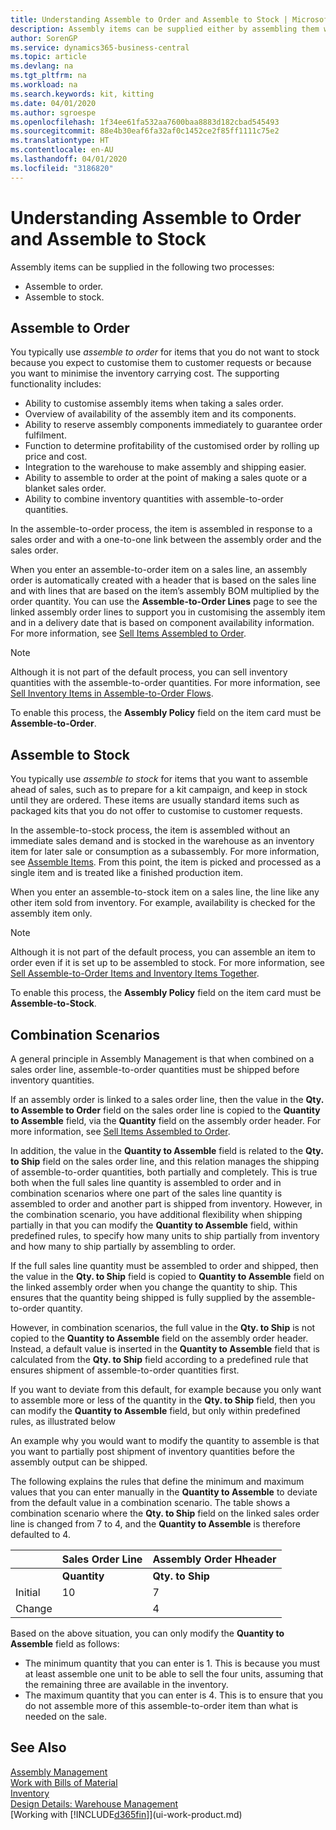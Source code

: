 ```yaml
---
title: Understanding Assemble to Order and Assemble to Stock | Microsoft Docs
description: Assembly items can be supplied either by assembling them when they are ordered or by assembling them to be kept in inventory until they are need on a sales order.
author: SorenGP
ms.service: dynamics365-business-central
ms.topic: article
ms.devlang: na
ms.tgt_pltfrm: na
ms.workload: na
ms.search.keywords: kit, kitting
ms.date: 04/01/2020
ms.author: sgroespe
ms.openlocfilehash: 1f34ee61fa532aa7600baa8883d182cbad545493
ms.sourcegitcommit: 88e4b30eaf6fa32af0c1452ce2f85ff1111c75e2
ms.translationtype: HT
ms.contentlocale: en-AU
ms.lasthandoff: 04/01/2020
ms.locfileid: "3186820"
---
```

# <a name="understanding-assemble-to-order-and-assemble-to-stock"></a>Understanding Assemble to Order and Assemble to Stock
Assembly items can be supplied in the following two processes:  

-   Assemble to order.  
-   Assemble to stock.  

## <a name="assemble-to-order"></a>Assemble to Order  
You typically use *assemble to order* for items that you do not want to stock because you expect to customise them to customer requests or because you want to minimise the inventory carrying cost. The supporting functionality includes:  

-   Ability to customise assembly items when taking a sales order.  
-   Overview of availability of the assembly item and its components.  
-   Ability to reserve assembly components immediately to guarantee order fulfilment.  
-   Function to determine profitability of the customised order by rolling up price and cost.  
-   Integration to the warehouse to make assembly and shipping easier.  
-   Ability to assemble to order at the point of making a sales quote or a blanket sales order.  
-   Ability to combine inventory quantities with assemble-to-order quantities.  

In the assemble-to-order process, the item is assembled in response to a sales order and with a one-to-one link between the assembly order and the sales order.  

When you enter an assemble-to-order item on a sales line, an assembly order is automatically created with a header that is based on the sales line and with lines that are based on the item’s assembly BOM multiplied by the order quantity. You can use the **Assemble-to-Order Lines** page to see the linked assembly order lines to support you in customising the assembly item and in a delivery date that is based on component availability information. For more information, see [Sell Items Assembled to Order](assembly-how-to-sell-items-assembled-to-order.md).  

> [!NOTE]  
>  Although it is not part of the default process, you can sell inventory quantities with the assemble-to-order quantities. For more information, see [Sell Inventory Items in Assemble-to-Order Flows](assembly-how-to-sell-inventory-items-in-assemble-to-order-flows.md).  

 To enable this process, the **Assembly Policy** field on the item card must be **Assemble-to-Order**.  

## <a name="assemble-to-stock"></a>Assemble to Stock  
 You typically use *assemble to stock* for items that you want to assemble ahead of sales, such as to prepare for a kit campaign, and keep in stock until they are ordered. These items are usually standard items such as packaged kits that you do not offer to customise to customer requests.  

 In the assemble-to-stock process, the item is assembled without an immediate sales demand and is stocked in the warehouse as an inventory item for later sale or consumption as a subassembly. For more information, see [Assemble Items](assembly-how-to-assemble-items.md). From this point, the item is picked and processed as a single item and is treated like a finished production item.  

 When you enter an assemble-to-stock item on a sales line, the line like any other item sold from inventory. For example, availability is checked for the assembly item only.  

> [!NOTE]  
>  Although it is not part of the default process, you can assemble an item to order even if it is set up to be assembled to stock. For more information, see [Sell Assemble-to-Order Items and Inventory Items Together](assembly-how-to-sell-assemble-to-order-items-and-inventory-items-together.md).  

 To enable this process, the **Assembly Policy** field on the item card must be **Assemble-to-Stock**.  

## <a name="combination-scenarios"></a>Combination Scenarios  
 A general principle in Assembly Management is that when combined on a sales order line, assemble-to-order quantities must be shipped before inventory quantities.  

 If an assembly order is linked to a sales order line, then the value in the **Qty. to Assemble to Order** field on the sales order line is copied to the **Quantity to Assemble** field, via the **Quantity** field on the assembly order header. For more information, see [Sell Items Assembled to Order](assembly-how-to-sell-items-assembled-to-order.md).  

 In addition, the value in the **Quantity to Assemble** field is related to the **Qty. to Ship** field on the sales order line, and this relation manages the shipping of assemble-to-order quantities, both partially and completely. This is true both when the full sales line quantity is assembled to order and in combination scenarios where one part of the sales line quantity is assembled to order and another part is shipped from inventory. However, in the combination scenario, you have additional flexibility when shipping partially in that you can modify the **Quantity to Assemble** field, within predefined rules, to specify how many units to ship partially from inventory and how many to ship partially by assembling to order.  

 If the full sales line quantity must be assembled to order and shipped, then the value in the **Qty. to Ship** field is copied to **Quantity to Assemble** field on the linked assembly order when you change the quantity to ship. This ensures that the quantity being shipped is fully supplied by the assemble-to-order quantity.  

 However, in combination scenarios, the full value in the **Qty. to Ship** is not copied to the **Quantity to Assemble** field on the assembly order header. Instead, a default value is inserted in the **Quantity to Assemble** field that is calculated from the **Qty. to Ship** field according to a predefined rule that ensures shipment of assemble-to-order quantities first.  

 If you want to deviate from this default, for example because you only want to assemble more or less of the quantity in the **Qty. to Ship** field, then you can modify the **Quantity to Assemble** field, but only within predefined rules, as illustrated below  

 An example why you would want to modify the quantity to assemble is that you want to partially post shipment of inventory quantities before the assembly output can be shipped.  

 The following explains the rules that define the minimum and maximum values that you can enter manually in the **Quantity to Assemble** to deviate from the default value in a combination scenario. The table shows a combination scenario where the **Qty. to Ship** field on the linked sales order line is changed from 7 to 4, and the **Quantity to Assemble** is therefore defaulted to 4.  

||Sales Order Line|Assembly Order Hheader|  
|-|----------------------|---------------------------|  
||**Quantity**|**Qty. to Ship**|**Qty. to Assemble to Order**|**Quantity Shipped**|**Quantity**|**Quantity to Assemble**|**Assembled Quantity**|**Remaining Quantity**|  
|Initial|10|7|7|0|7|7|0|7|  
|Change||4||||4 (inserted by default)|||  

 Based on the above situation, you can only modify the **Quantity to Assemble** field as follows:  

-   The minimum quantity that you can enter is 1. This is because you must at least assemble one unit to be able to sell the four units, assuming that the remaining three are available in the inventory.  
-   The maximum quantity that you can enter is 4. This is to ensure that you do not assemble more of this assemble-to-order item than what is needed on the sale.  

## <a name="see-also"></a>See Also  
[Assembly Management](assembly-assemble-items.md)  
[Work with Bills of Material](inventory-how-work-BOMs.md)  
[Inventory](inventory-manage-inventory.md)  
[Design Details: Warehouse Management](design-details-warehouse-management.md)  
[Working with [!INCLUDE[d365fin](includes/d365fin_md.md)]](ui-work-product.md)
